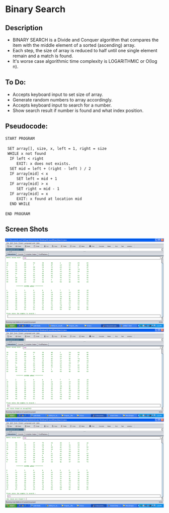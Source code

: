 Binary Search
=======================

## Description

- BINARY SEARCH is a Divide and Conquer algorithm that compares the item with the middle element of a sorted (ascending) array. 
- Each step, the size of array is reduced to half until one single element remain and a match is found.
- It's worse case algorithmic time complexity is LOGARITHMIC or Ο(log n).

## To Do:

- Accepts keyboard input to set size of array.
- Generate random numbers to array accordingly.
- Accepts keyboard input to search for a number.
- Show search result if number is found and what index position.

## Pseudocode:

    START PROGRAM
    
     SET array[], size, x, left = 1, right = size
     WHILE x not found    
      IF left < right 
         EXIT: x does not exists.   
      SET mid = left + (right - left ) / 2
      IF array[mid] < x
         SET left = mid + 1
      IF array[mid] > x
         SET right = mid - 1 
      IF array[mid] = x 
         EXIT: x found at location mid
      END WHILE
    
    END PROGRAM 
## Screen Shots
![](https://github.com/lvcc-dsa/Students/blob/master/BSIS/Guevarra-Carlo/binary-search/BinaryImages/Screen1.bmp)
![](https://github.com/lvcc-dsa/Students/blob/master/BSIS/Guevarra-Carlo/binary-search/BinaryImages/screen2.bmp)
![](https://github.com/lvcc-dsa/Students/blob/master/BSIS/Guevarra-Carlo/binary-search/BinaryImages/screen3.bmp)
